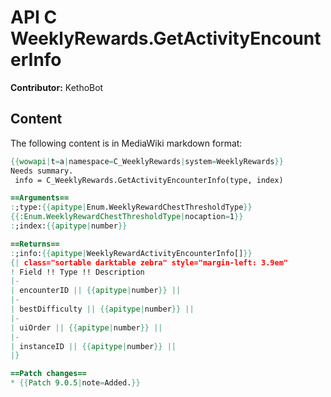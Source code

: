 # API C WeeklyRewards.GetActivityEncounterInfo

**Contributor:** KethoBot

## Content

The following content is in MediaWiki markdown format:

```mediawiki
{{wowapi|t=a|namespace=C_WeeklyRewards|system=WeeklyRewards}}
Needs summary.
 info = C_WeeklyRewards.GetActivityEncounterInfo(type, index)

==Arguments==
:;type:{{apitype|Enum.WeeklyRewardChestThresholdType}}
{{:Enum.WeeklyRewardChestThresholdType|nocaption=1}}
:;index:{{apitype|number}}

==Returns==
:;info:{{apitype|WeeklyRewardActivityEncounterInfo[]}}
{| class="sortable darktable zebra" style="margin-left: 3.9em"
! Field !! Type !! Description
|-
| encounterID || {{apitype|number}} || 
|-
| bestDifficulty || {{apitype|number}} || 
|-
| uiOrder || {{apitype|number}} || 
|-
| instanceID || {{apitype|number}} || 
|}

==Patch changes==
* {{Patch 9.0.5|note=Added.}}
```